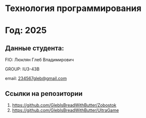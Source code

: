 # Технология программирования
# Год: 2025

## Данные студента:

FIO: Люклян Глеб Владимирович

GROUP: IU3-43B

email: 234567gleb@gmail.com

## Ссылки на репозитории

1. https://github.com/GlebIsBreadWithButter/Zobostok
2. https://github.com/GlebIsBreadWithButter/UltraGame
